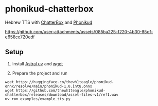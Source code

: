 # phonikud-chatterbox

Hebrew TTS with [ChatterBox](https://github.com/resemble-ai/chatterbox) and [Phonikud](https://phonikud.github.io)

https://github.com/user-attachments/assets/085ba225-f220-4b30-85df-e658ce720edf

## Setup

1. Install [Astral uv](https://docs.astral.sh/uv/getting-started/installation) and [wget](http://chat.com/?q=how+to+install+wget+on+each+platform+in+short+mention+winget)

2. Prepare the project and run

```console
wget https://huggingface.co/thewh1teagle/phonikud-onnx/resolve/main/phonikud-1.0.int8.onnx
wget https://github.com/thewh1teagle/phonikud-chatterbox/releases/download/asset-files-v1/ref1.wav
uv run examples/example_tts.py
```
